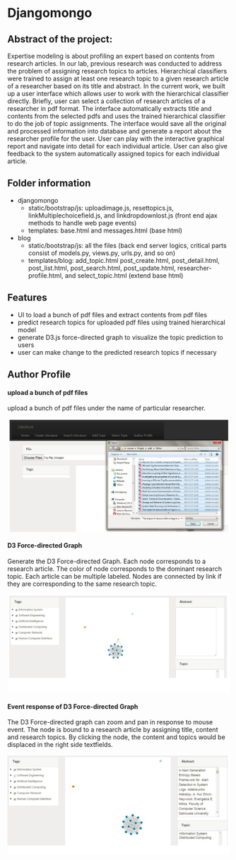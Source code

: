 # **Djangomongo**

## **Abstract of the project:**

Expertise modeling is about profiling an expert based on contents from research articles. 
In our lab, previous research was conducted to address the problem of assigning research 
topics to articles. Hierarchical classifiers were trained to assign at least one research 
topic to a given research article of a researcher based on its title and abstract. In the 
current work, we built up a user interface which allows user to work with the hierarchical 
classifier directly. Briefly, user can select a collection of research articles of a 
researcher in pdf format. The interface automatically extracts title and contents from the 
selected pdfs and uses the trained hierarchical classifier to do the job of topic assignments. 
The interface would save all the original and processed information into database and generate 
a report about the researcher profile for the user. User can play with the interactive 
graphical report and navigate into detail for each individual article. User can also give 
feedback to the system automatically assigned topics for each individual article. 


## **Folder information**

* djangomongo
	- static/bootstrap/js: uploadimage.js, resettopics.js, linkMultiplechoicefield.js, and linkdropdownlost.js
						   (front end ajax methods to handle web page events)
	- templates: base.html and messages.html 
				 (base html)
* blog
	- static/bootstrap/js: all the files
						   (back end server logics, critical parts consist of models.py, views.py, urls.py, and so on)
	- templates/blog: add_topic.html post_create.html, post_detail.html, post_list.html, post_search.html,
					  post_update.html, researcher-profile.html, and select_topic.html
					  (extend base html)

## **Features**
* UI to load a bunch of pdf files and extract contents from pdf files
* predict research topics for uploaded pdf files using trained hierarchical model
* generate D3.js force-directed graph to visualize the topic prediction to users
* user can make change to the predicted research topics if necessary

## **Author Profile**

#### **upload a bunch of pdf files**

upload a bunch of pdf files under the name of particular researcher.

![alt text](image/Upload_pdfs.png)

#### **D3 Force-directed Graph**

Generate the D3 Force-directed Graph. Each node corresponds to a research article. The color of node corresponds to the dominant 
research topic. Each article can be multiple labeled. Nodes are connected by link if they are corresponding to the same research 
topic.

![alt text](image/D3_force-directed_graph.png)

#### **Event response of D3 Force-directed Graph**

The D3 Force-directed graph can zoom and pan in response to mouse event. The node is bound to a research article by assigning title,
content and research topics. By clicking the node, the content and topics would be displaced in the right side textfields.

![alt text](image/Graph_Node_click_event.png)